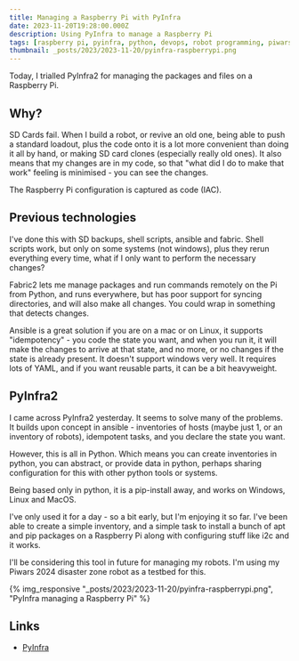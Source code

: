 ```yaml
---
title: Managing a Raspberry Pi with PyInfra
date: 2023-11-20T19:28:00.000Z
description: Using PyInfra to manage a Raspberry Pi
tags: [raspberry pi, pyinfra, python, devops, robot programming, piwars 2024]
thumbnail: _posts/2023/2023-11-20/pyinfra-raspberrypi.png
---
```

Today, I trialled PyInfra2 for managing the packages and files on a Raspberry Pi.

## Why?

SD Cards fail. When I build a robot, or revive an old one, being able to push a standard loadout, plus the code onto it is a lot more convenient than doing it all by hand, or making SD card clones (especially really old ones). It also means that my changes are in my code, so that "what did I do to make that work" feeling is minimised - you can see the changes.

The Raspberry Pi configuration is captured as code (IAC).

## Previous technologies

I've done this with SD backups, shell scripts, ansible and fabric.
Shell scripts work, but only on some systems (not windows), plus they rerun everything every time, what if I only want to perform the necessary changes?

Fabric2 lets me manage packages and run commands remotely on the Pi from Python, and runs everywhere, but has poor support for syncing directories, and will also make all changes. You could wrap in something that detects changes.

Ansible is a great solution if you are on a mac or on Linux, it supports "idempotency" - you code the state you want, and when you run it, it will make the changes to arrive at that state, and no more, or no changes if the state is already present. It doesn't support windows very well. It requires lots of YAML, and if you want reusable parts, it can be a bit heavyweight.

## PyInfra2

I came across PyInfra2 yesterday. It seems to solve many of the problems. It builds upon concept in ansible - inventories of hosts (maybe just 1, or an inventory of robots), idempotent tasks, and you declare the state you want.

However, this is all in Python. Which means you can create inventories in python, you can abstract, or provide data in python, perhaps sharing configuration for this with other python tools or systems.

Being based only in python, it is a pip-install away, and works on Windows, Linux and MacOS.

I've only used it for a day - so a bit early, but I'm enjoying it so far. I've been able to create a simple inventory, and a simple task to install a bunch of apt and pip packages on a Raspberry Pi along with configuring stuff like i2c and it works.

I'll be considering this tool in future for managing my robots. I'm using my Piwars 2024 disaster zone robot as a testbed for this.

{% img_responsive "_posts/2023/2023-11-20/pyinfra-raspberrypi.png", "PyInfra managing a Raspberry Pi" %}

## Links

- [PyInfra](https://docs.pyinfra.com/en/2.x/index.html)
